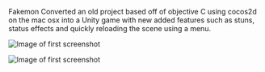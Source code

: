 Fakemon
Converted an old project based off of objective C using cocos2d on the mac osx into a Unity game with new added features such as stuns, status effects and quickly reloading the scene using a menu.

![Image of first screenshot](Neomon/screenshots/1.PNG)

![Image of first screenshot](Neomon/screenshots/2.PNG)
